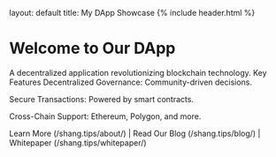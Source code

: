 layout: default
title: My DApp Showcase
{% include header.html %}
# Welcome to Our DApp
A decentralized application revolutionizing blockchain technology.
Key Features
Decentralized Governance: Community-driven decisions.

Secure Transactions: Powered by smart contracts.

Cross-Chain Support: Ethereum, Polygon, and more.

Learn More (/shang.tips/about/) | Read Our Blog (/shang.tips/blog/) | Whitepaper (/shang.tips/whitepaper/)